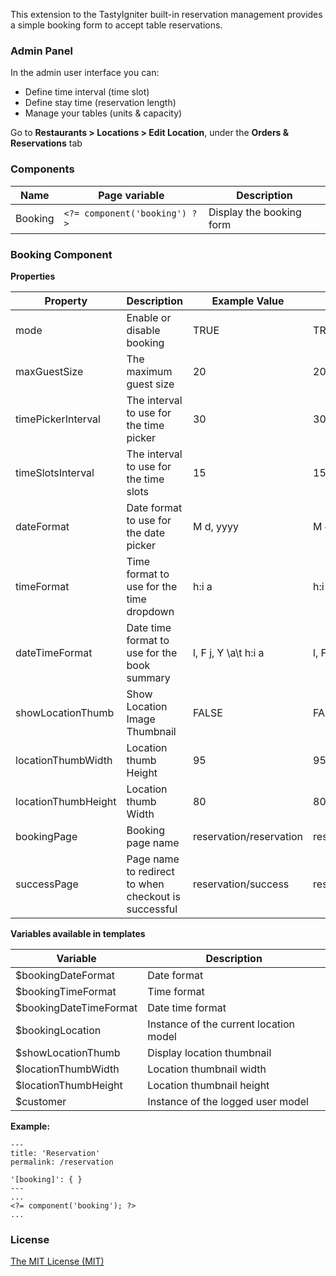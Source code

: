 This extension to the TastyIgniter built-in reservation management provides a simple booking form to accept table reservations.

### Admin Panel
In the admin user interface you can:
- Define time interval (time slot)
- Define stay time (reservation length)
- Manage your tables (units & capacity)

Go to **Restaurants > Locations > Edit Location**, under the **Orders & Reservations** tab 

### Components
| Name     | Page variable                | Description                                      |
| -------- | ---------------------------- | ------------------------------------------------ |
| Booking | `<?= component('booking') ?>` | Display the booking form              |

### Booking Component

**Properties**

| Property                 | Description              | Example Value | Default Value |
| ------------------------ | ------------------------ | ------------- | ------------- |
| mode      | Enable or disable booking     |       TRUE           |        TRUE   |
| maxGuestSize      | The maximum guest size        |       20           |      20   |
| timePickerInterval        | The interval to use for the time picker       |       30           |      30   |
| timeSlotsInterval     | The interval to use for the time slots        |       15           |      15   |
| dateFormat        | Date format to use for the date picker        |       M d, yyyy           |       M d, yyyy   |
| timeFormat        | Time format to use for the time dropdown      |       h:i a           |      h:i a   |
| dateTimeFormat        | Date time format to use for the book summary      |       l, F j, Y \\a\\t h:i a           |      l, F j, Y \\a\\t h:i a   |
| showLocationThumb     | Show Location Image Thumbnail     |       FALSE           |      FALSE   |
| locationThumbWidth        | Location thumb Height        |        95           |      95    |
| locationThumbHeight       | Location thumb Width     |        80           |      80    |
| bookingPage       | Booking page name      |      reservation/reservation           |     reservation/reservation  |
| successPage       | Page name to redirect to when checkout is successful       |      reservation/success           |     reservation/success  |

**Variables available in templates**

| Variable                  | Description                                                  |
| ------------------------- | ------------------------------------------------------------ |
| $bookingDateFormat | Date format                                                |
| $bookingTimeFormat | Time format                                               |
| $bookingDateTimeFormat | Date time format                                                |
| $bookingLocation | Instance of the current location model                                              |
| $showLocationThumb | Display location thumbnail                                                |
| $locationThumbWidth | Location thumbnail width                                                |
| $locationThumbHeight | Location thumbnail height                                               |
| $customer | Instance of the logged user model                                                |

**Example:**

```
---
title: 'Reservation'
permalink: /reservation

'[booking]': { }
---
...
<?= component('booking'); ?>
...
```

### License
[The MIT License (MIT)](https://tastyigniter.com/licence/)